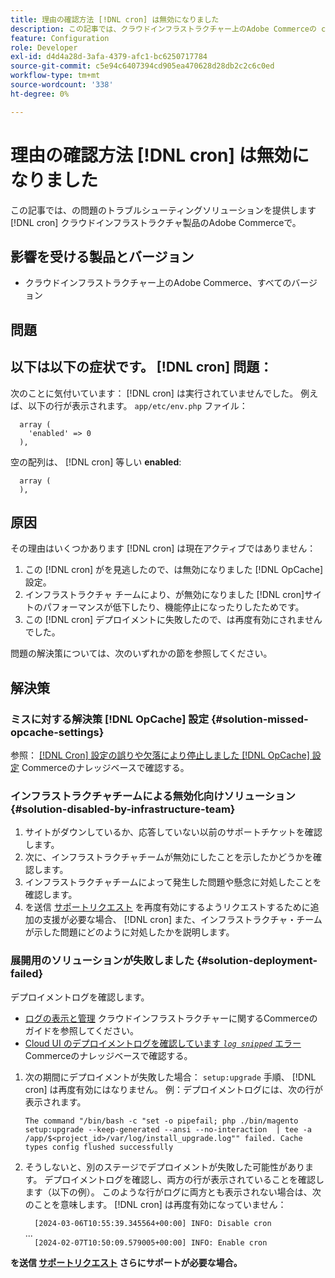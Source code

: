 ```yaml
---
title: 理由の確認方法 [!DNL cron] は無効になりました
description: この記事では、クラウドインフラストラクチャー上のAdobe Commerceの cron に関する問題のトラブルシューティングソリューションについて説明します。
feature: Configuration
role: Developer
exl-id: d4d4a28d-3afa-4379-afc1-bc6250717784
source-git-commit: c5e94c6407394cd905ea470628d28db2c2c6c0ed
workflow-type: tm+mt
source-wordcount: '338'
ht-degree: 0%

---
```


# 理由の確認方法 [!DNL cron] は無効になりました

この記事では、の問題のトラブルシューティングソリューションを提供します [!DNL cron] クラウドインフラストラクチャ製品のAdobe Commerceで。

## 影響を受ける製品とバージョン

* クラウドインフラストラクチャー上のAdobe Commerce、すべてのバージョン

## 問題

## 以下は以下の症状です。 [!DNL cron] 問題：

次のことに気付いています： [!DNL cron] は実行されていませんでした。
例えば、以下の行が表示されます。 `app/etc/env.php` ファイル：

```'cron' =>
  array (
    'enabled' => 0
  ),
```

空の配列は、 [!DNL cron] 等しい **enabled**:

```'cron' =>
  array (
  ),
```

## 原因

その理由はいくつかあります [!DNL cron] は現在アクティブではありません：

1. この [!DNL cron] がを見逃したので、は無効になりました [!DNL OpCache] 設定。
1. インフラストラクチャ チームにより、が無効になりました [!DNL cron]サイトのパフォーマンスが低下したり、機能停止になったりしたためです。
1. この [!DNL cron] デプロイメントに失敗したので、は再度有効にされませんでした。

問題の解決策については、次のいずれかの節を参照してください。

## 解決策

### ミスに対する解決策 [!DNL OpCache] 設定 {#solution-missed-opcache-settings}

参照： [[!DNL Cron] 設定の誤りや欠落により停止しました [!DNL OpCache] 設定](https://experienceleague.adobe.com/en/docs/commerce-knowledge-base/kb/troubleshooting/miscellaneous/crons-blocked-running-missing-opache-settings) Commerceのナレッジベースで確認する。

### インフラストラクチャチームによる無効化向けソリューション {#solution-disabled-by-infrastructure-team}

1. サイトがダウンしているか、応答していない以前のサポートチケットを確認します。
1. 次に、インフラストラクチャチームが無効にしたことを示したかどうかを確認します。
1. インフラストラクチャチームによって発生した問題や懸念に対処したことを確認します。
1. を送信 [サポートリクエスト](https://experienceleague.adobe.com/en/docs/commerce-knowledge-base/kb/help-center-guide/magento-help-center-user-guide#support-tickets) を再度有効にするようリクエストするために追加の支援が必要な場合、 [!DNL cron] また、インフラストラクチャ・チームが示した問題にどのように対処したかを説明します。

### 展開用のソリューションが失敗しました {#solution-deployment-failed}

デプロイメントログを確認します。

* [ログの表示と管理](https://experienceleague.adobe.com/en/docs/commerce-cloud-service/user-guide/develop/test/log-locations) クラウドインフラストラクチャーに関するCommerceのガイドを参照してください。
* [Cloud UI のデプロイメントログを確認しています *`log snipped`* エラー](https://experienceleague.adobe.com/en/docs/commerce-knowledge-base/kb/troubleshooting/miscellaneous/checking-deployment-log-if-the-cloud-ui-shows-log-snipped-error) Commerceのナレッジベースで確認する。

1. 次の期間にデプロイメントが失敗した場合： `setup:upgrade` 手順、 [!DNL cron] は再度有効にはなりません。
例：デプロイメントログには、次の行が表示されます。

   ```The command "/bin/bash -c "set -o pipefail; php ./bin/magento setup:upgrade --keep-generated --ansi --no-interaction  | tee -a /app/$<project_id>/var/log/install_upgrade.log"" failed. Cache types config flushed successfully```

1. そうしないと、別のステージでデプロイメントが失敗した可能性があります。 デプロイメントログを確認し、両方の行が表示されていることを確認します（以下の例）。 このような行がログに両方とも表示されない場合は、次のことを意味します。 [!DNL cron] は再度有効になっていません：

   ```  [2024-03-06T10:55:39.345564+00:00] INFO: Disable cron```<br>
...<br>
   ```  [2024-02-07T10:50:09.579005+00:00] INFO: Enable cron```

**を送信 [サポートリクエスト](https://experienceleague.adobe.com/en/docs/commerce-knowledge-base/kb/help-center-guide/magento-help-center-user-guide#support-tickets) さらにサポートが必要な場合。**
